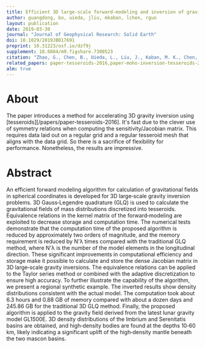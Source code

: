 ```yaml
---
title: Efficient 3D large-scale forward-modeling and inversion of gravitational fields in spherical coordinates with application to lunar mascons
author: guangdong, bo, uieda, jliu, mkaban, lchen, rguo
layout: publication
date: 2019-03-30
journal: "Journal of Geophysical Research: Solid Earth"
doi: 10.1029/2019JB017691
preprint: 10.31223/osf.io/dzf9j
supplement: 10.6084/m9.figshare.7300523
citation: "Zhao, G., Chen, B., Uieda, L., Liu, J., Kaban, M. K., Chen, L., & Guo, R. (2019). Efficient 3D large-scale forward-modeling and inversion of gravitational fields in spherical coordinates with application to lunar mascons. Journal of Geophysical Research: Solid Earth. doi:10.1029/2019JB017691."
related_papers: paper-tesseroids-2016,paper-moho-inversion-tesseroids-2016
alm: true
---
```


# About

The paper introduces a method for accelerating 3D gravity inversion using
[tesseroids][/papers/paper-tesseroids-2016].
It's fast due to the clever use of symmetry relations when computing the
sensitivity/Jacobian matrix. This requires data laid out on a regular grid and a regular
tesseroid mesh that aligns with the data grid. So there is a sacrifice of flexibility
for performance. Nonetheless, the results are impressive.

# Abstract

An efficient forward modeling algorithm for calculation of gravitational fields in
spherical coordinates is developed for 3D large‐scale gravity inversion problems. 3D
Gauss‐Legendre quadrature (GLQ) is used to calculate the gravitational fields of mass
distributions discretized into tesseroids. Equivalence relations in the kernel matrix of
the forward‐modeling are exploited to decrease storage and computation time. The
numerical tests demonstrate that the computation time of the proposed algorithm is
reduced by approximately two orders of magnitude, and the memory requirement is reduced
by N'λ times compared with the traditional GLQ method, where N'λ is the number of the
model elements in the longitudinal direction. These significant improvements in
computational efficiency and storage make it possible to calculate and store the dense
Jacobian matrix in 3D large‐scale gravity inversions. The equivalence relations can be
applied to the Taylor series method or combined with the adaptive discretization to
ensure high accuracy. To further illustrate the capability of the algorithm, we present
a regional synthetic example. The inverted results show density distributions consistent
with the actual model. The computation took about 6.3 hours and 0.88 GB of memory
compared with about a dozen days and 245.86 GB for the traditional 3D GLQ method.
Finally, the proposed algorithm is applied to the gravity field derived from the latest
lunar gravity model GL1500E. 3D density distributions of the Imbrium and Serenitatis
basins are obtained, and high‐density bodies are found at the depths 10‐60 km, likely
indicating a significant uplift of the high‐density mantle beneath the two mascon
basins.
